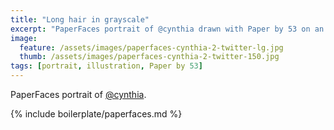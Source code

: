 ```yaml
---
title: "Long hair in grayscale"
excerpt: "PaperFaces portrait of @cynthia drawn with Paper by 53 on an iPad."
image: 
  feature: /assets/images/paperfaces-cynthia-2-twitter-lg.jpg
  thumb: /assets/images/paperfaces-cynthia-2-twitter-150.jpg
tags: [portrait, illustration, Paper by 53]
---
```


PaperFaces portrait of [@cynthia](http://twitter.com/cynthia).

{% include boilerplate/paperfaces.md %}